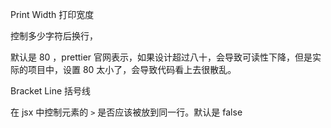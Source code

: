 Print Width 打印宽度

控制多少字符后换行，

默认是 80 ，prettier 官网表示，如果设计超过八十，会导致可读性下降，但是实际的项目中，设置 80 太小了，会导致代码看上去很散乱。

Bracket Line 括号线

在 jsx 中控制元素的 `>` 是否应该被放到同一行。默认是 false
